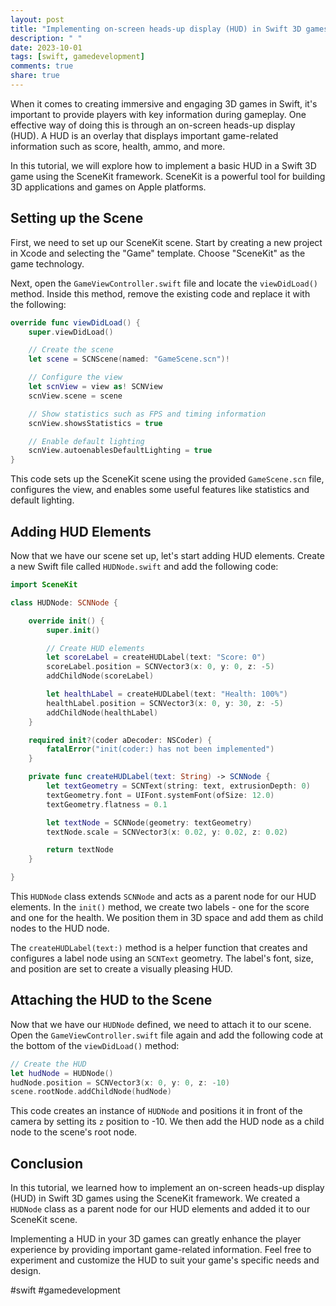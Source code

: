 ```yaml
---
layout: post
title: "Implementing on-screen heads-up display (HUD) in Swift 3D games"
description: " "
date: 2023-10-01
tags: [swift, gamedevelopment]
comments: true
share: true
---
```


When it comes to creating immersive and engaging 3D games in Swift, it's important to provide players with key information during gameplay. One effective way of doing this is through an on-screen heads-up display (HUD). A HUD is an overlay that displays important game-related information such as score, health, ammo, and more.

In this tutorial, we will explore how to implement a basic HUD in a Swift 3D game using the SceneKit framework. SceneKit is a powerful tool for building 3D applications and games on Apple platforms.

## Setting up the Scene

First, we need to set up our SceneKit scene. Start by creating a new project in Xcode and selecting the "Game" template. Choose "SceneKit" as the game technology.

Next, open the `GameViewController.swift` file and locate the `viewDidLoad()` method. Inside this method, remove the existing code and replace it with the following:

```swift
override func viewDidLoad() {
    super.viewDidLoad()

    // Create the scene
    let scene = SCNScene(named: "GameScene.scn")!

    // Configure the view
    let scnView = view as! SCNView
    scnView.scene = scene

    // Show statistics such as FPS and timing information
    scnView.showsStatistics = true

    // Enable default lighting
    scnView.autoenablesDefaultLighting = true
}
```

This code sets up the SceneKit scene using the provided `GameScene.scn` file, configures the view, and enables some useful features like statistics and default lighting.

## Adding HUD Elements

Now that we have our scene set up, let's start adding HUD elements. Create a new Swift file called `HUDNode.swift` and add the following code:

```swift
import SceneKit

class HUDNode: SCNNode {

    override init() {
        super.init()

        // Create HUD elements
        let scoreLabel = createHUDLabel(text: "Score: 0")
        scoreLabel.position = SCNVector3(x: 0, y: 0, z: -5)
        addChildNode(scoreLabel)

        let healthLabel = createHUDLabel(text: "Health: 100%")
        healthLabel.position = SCNVector3(x: 0, y: 30, z: -5)
        addChildNode(healthLabel)
    }

    required init?(coder aDecoder: NSCoder) {
        fatalError("init(coder:) has not been implemented")
    }

    private func createHUDLabel(text: String) -> SCNNode {
        let textGeometry = SCNText(string: text, extrusionDepth: 0)
        textGeometry.font = UIFont.systemFont(ofSize: 12.0)
        textGeometry.flatness = 0.1

        let textNode = SCNNode(geometry: textGeometry)
        textNode.scale = SCNVector3(x: 0.02, y: 0.02, z: 0.02)

        return textNode
    }

}
```

This `HUDNode` class extends `SCNNode` and acts as a parent node for our HUD elements. In the `init()` method, we create two labels - one for the score and one for the health. We position them in 3D space and add them as child nodes to the HUD node.

The `createHUDLabel(text:)` method is a helper function that creates and configures a label node using an `SCNText` geometry. The label's font, size, and position are set to create a visually pleasing HUD.

## Attaching the HUD to the Scene

Now that we have our `HUDNode` defined, we need to attach it to our scene. Open the `GameViewController.swift` file again and add the following code at the bottom of the `viewDidLoad()` method:

```swift
// Create the HUD
let hudNode = HUDNode()
hudNode.position = SCNVector3(x: 0, y: 0, z: -10)
scene.rootNode.addChildNode(hudNode)
```

This code creates an instance of `HUDNode` and positions it in front of the camera by setting its `z` position to -10. We then add the HUD node as a child node to the scene's root node.

## Conclusion

In this tutorial, we learned how to implement an on-screen heads-up display (HUD) in Swift 3D games using the SceneKit framework. We created a `HUDNode` class as a parent node for our HUD elements and added it to our SceneKit scene.

Implementing a HUD in your 3D games can greatly enhance the player experience by providing important game-related information. Feel free to experiment and customize the HUD to suit your game's specific needs and design.

#swift #gamedevelopment